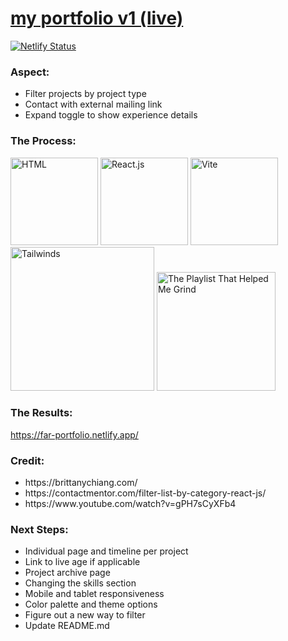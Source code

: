 <span>
<h1>
<a href="https://far-portfolio.netlify.app/">my portfolio v1 (live)</a>
</h1>


[![Netlify Status](https://api.netlify.com/api/v1/badges/f7fbdaa5-14cc-4333-915b-37151bd2374b/deploy-status)](https://app.netlify.com/sites/far-portfolio/deploys) ![[](https://far-portfolio.netlify.app/)](https://img.shields.io/badge/website-live-neongreen)

<h3>Aspect: </h3>
<ul>
<li>Filter projects by project type
<li>Contact with external mailing link
<li>Expand toggle to show experience details 
</ul>

<h3>The Process: </h3>
<span>
<img src="https://img.shields.io/badge/HTML5-E34F26?style=for-the-badge&logo=html5&logoColor=white" alt="HTML" width="140px">
<img src="https://img.shields.io/badge/React-20232A?style=for-the-badge&logo=react&logoColor=61DAFB
" alt="React.js" width="140px">
<img src="https://img.shields.io/badge/Vite-B73BFE?style=for-the-badge&logo=vite&logoColor=FFD62E
" alt="Vite" width="140px">
<img src="https://img.shields.io/badge/Tailwind_CSS-38B2AC?style=for-the-badge&logo=tailwind-css&logoColor=white" alt="Tailwinds" width="230px">
<a href="https://open.spotify.com/album/3uPOSDtQ4ZX6NbHhdIzESH?si=zM_Ape8gTUOc2HIlp7ufrg"><img src="https://img.shields.io/badge/Work Mode-1ED760?&style=for-the-badge&logo=spotify&logoColor=white" alt="The Playlist That Helped Me Grind" width="190px"></a>
</span>

<br>

<h3>The Results: </h3>

https://far-portfolio.netlify.app/


<h3>Credit: </h3>
<ul>
<li>https://brittanychiang.com/
<li>https://contactmentor.com/filter-list-by-category-react-js/
<li>https://www.youtube.com/watch?v=gPH7sCyXFb4
</ul>

<h3>Next Steps: </h3>
<ul>
<li>Individual page and timeline per project
<li>Link to live age if applicable 
<li>Project archive page
<li>Changing the skills section
<li>Mobile and tablet responsiveness
<li>Color palette and theme options
<li>Figure out a new way to filter
<li>Update README.md
</ul>
